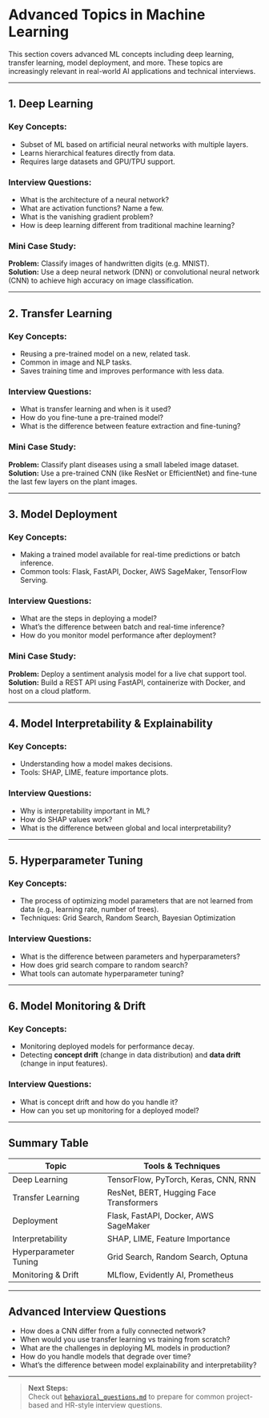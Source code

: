 # Advanced Topics in Machine Learning

This section covers advanced ML concepts including deep learning, transfer learning, model deployment, and more. These topics are increasingly relevant in real-world AI applications and technical interviews.

---

## 1. Deep Learning

### Key Concepts:
- Subset of ML based on artificial neural networks with multiple layers.
- Learns hierarchical features directly from data.
- Requires large datasets and GPU/TPU support.

### Interview Questions:
- What is the architecture of a neural network?
- What are activation functions? Name a few.
- What is the vanishing gradient problem?
- How is deep learning different from traditional machine learning?

### Mini Case Study:
**Problem:** Classify images of handwritten digits (e.g. MNIST).  
**Solution:** Use a deep neural network (DNN) or convolutional neural network (CNN) to achieve high accuracy on image classification.

---

## 2. Transfer Learning

### Key Concepts:
- Reusing a pre-trained model on a new, related task.
- Common in image and NLP tasks.
- Saves training time and improves performance with less data.

### Interview Questions:
- What is transfer learning and when is it used?
- How do you fine-tune a pre-trained model?
- What is the difference between feature extraction and fine-tuning?

### Mini Case Study:
**Problem:** Classify plant diseases using a small labeled image dataset.  
**Solution:** Use a pre-trained CNN (like ResNet or EfficientNet) and fine-tune the last few layers on the plant images.

---

## 3. Model Deployment

### Key Concepts:
- Making a trained model available for real-time predictions or batch inference.
- Common tools: Flask, FastAPI, Docker, AWS SageMaker, TensorFlow Serving.

### Interview Questions:
- What are the steps in deploying a model?
- What’s the difference between batch and real-time inference?
- How do you monitor model performance after deployment?

### Mini Case Study:
**Problem:** Deploy a sentiment analysis model for a live chat support tool.  
**Solution:** Build a REST API using FastAPI, containerize with Docker, and host on a cloud platform.

---

## 4. Model Interpretability & Explainability

### Key Concepts:
- Understanding how a model makes decisions.
- Tools: SHAP, LIME, feature importance plots.

### Interview Questions:
- Why is interpretability important in ML?
- How do SHAP values work?
- What is the difference between global and local interpretability?

---

## 5. Hyperparameter Tuning

### Key Concepts:
- The process of optimizing model parameters that are not learned from data (e.g., learning rate, number of trees).
- Techniques: Grid Search, Random Search, Bayesian Optimization

### Interview Questions:
- What is the difference between parameters and hyperparameters?
- How does grid search compare to random search?
- What tools can automate hyperparameter tuning?

---

## 6. Model Monitoring & Drift

### Key Concepts:
- Monitoring deployed models for performance decay.
- Detecting **concept drift** (change in data distribution) and **data drift** (change in input features).

### Interview Questions:
- What is concept drift and how do you handle it?
- How can you set up monitoring for a deployed model?

---

## Summary Table

| Topic                     | Tools & Techniques                         |
|--------------------------|--------------------------------------------|
| Deep Learning            | TensorFlow, PyTorch, Keras, CNN, RNN       |
| Transfer Learning        | ResNet, BERT, Hugging Face Transformers    |
| Deployment               | Flask, FastAPI, Docker, AWS SageMaker      |
| Interpretability         | SHAP, LIME, Feature Importance             |
| Hyperparameter Tuning    | Grid Search, Random Search, Optuna         |
| Monitoring & Drift       | MLflow, Evidently AI, Prometheus           |

---

## Advanced Interview Questions

- How does a CNN differ from a fully connected network?
- When would you use transfer learning vs training from scratch?
- What are the challenges in deploying ML models in production?
- How do you handle models that degrade over time?
- What’s the difference between model explainability and interpretability?

---

> **Next Steps:**  
Check out [`behavioral_questions.md`](./behavioral_questions.md) to prepare for common project-based and HR-style interview questions.
